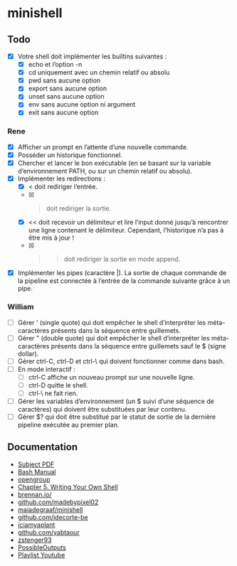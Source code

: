 # minishell

## Todo
- [x] Votre shell doit implémenter les builtins suivantes :
    - [x] echo et l’option -n
    - [x] cd uniquement avec un chemin relatif ou absolu
    - [x] pwd sans aucune option
    - [x] export sans aucune option
    - [x] unset sans aucune option
    - [x] env sans aucune option ni argument
    - [x] exit sans aucune option

### Rene
- [x] Afficher un prompt en l’attente d’une nouvelle commande.
- [x] Posséder un historique fonctionnel.
- [x] Chercher et lancer le bon exécutable (en se basant sur la variable d’environnement PATH, ou sur un chemin relatif ou absolu).
- [x] Implémenter les redirections :
    - [x] < doit rediriger l’entrée.
    - [x] > doit rediriger la sortie.
    - [x] << doit recevoir un délimiteur et lire l’input donné jusqu’à rencontrer une ligne contenant le délimiteur. Cependant, l’historique n’a pas à être mis à jour !
    - [x] >> doit rediriger la sortie en mode append.
- [x] Implémenter les pipes (caractère |). La sortie de chaque commande de la pipeline est connectée à l’entrée de la commande suivante grâce à un pipe.

### William
- [ ] Gérer ’ (single quote) qui doit empêcher le shell d’interpréter les méta-caractères présents dans la séquence entre guillemets.
- [ ] Gérer " (double quote) qui doit empêcher le shell d’interpréter les méta-caractères présents dans la séquence entre guillemets sauf le $ (signe dollar).
- [ ] Gérer ctrl-C, ctrl-D et ctrl-\ qui doivent fonctionner comme dans bash.
- [ ] En mode interactif :
    - [ ] ctrl-C affiche un nouveau prompt sur une nouvelle ligne.
    - [ ] ctrl-D quitte le shell.
    - [ ] ctrl-\ ne fait rien.
- [ ] Gérer les variables d’environnement (un $ suivi d’une séquence de caractères) qui doivent être substituées par leur contenu.
- [ ] Gérer $? qui doit être substitué par le statut de sortie de la dernière pipeline exécutée au premier plan.

## Documentation
- [Subject PDF](https://cdn.intra.42.fr/pdf/pdf/93116/fr.subject.pdf)
- [Bash Manual](https://www.gnu.org/software/bash/manual/bash.html)
- [opengroup](https://pubs.opengroup.org/onlinepubs/009695399/utilities/xcu_chap02.html)
- [Chapter 5. Writing Your Own Shell](https://www.cs.purdue.edu/homes/grr/SystemsProgrammingBook/Book/Chapter5-WritingYourOwnShell.pdf)
- [brennan.io/](https://brennan.io/2015/01/16/write-a-shell-in-c/)
- [github.com/madebypixel02](https://github.com/madebypixel02/minishell/blob/main/README.md)
- [maiadegraaf/minishell](https://github.com/maiadegraaf/minishell)
- [github.com/jdecorte-be](https://github.com/jdecorte-be/42-minishell/blob/master/README.md)
- [iciamyaplant](https://github.com/iciamyplant/Minishell)
- [github.com/yabtaour](https://github.com/yabtaour/Minishell-42/blob/main/ReadMe.md)
- [zstenger93](https://github.com/zstenger93/minishell#initialize-everything-whats-needed-in-normal-mode)
- [PossibleOutputs](https://homepage.cs.cityu.edu.hk/jiakaixu2/project/minishell1.manual)
- [Playlist Youtube](https://www.youtube.com/watch?v=hMSByvFHOro&list=PLGU1kcPKHMKj5yA0RPb5AK4QAhexmQwrW)

